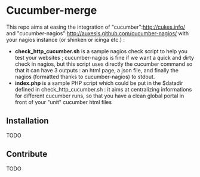 Cucumber-merge
==============

This repo aims at easing the integration of "cucumber":http://cukes.info/ and "cucumber-nagios":http://auxesis.github.com/cucumber-nagios/ with your nagios instance (or shinken or icinga etc.) :
* **check_http_cucumber.sh** is a sample nagios check script to help you test your websites ; cucumber-nagios is fine if we want a quick and dirty check in nagios, but this script uses directly the cucumber command so that it can have 3 outputs : an html page, a json file, and finally the nagios (formatted thanks to cucumber-nagios) to stdout.
* **index.php** is a sample PHP script which could be put in the $datadir defined in check_http_cucumber.sh : it aims at centralizing informations for different cucumber runs, so that you have a clean global portal in front of your "unit" cucumber html files

Installation
------------

TODO

Contribute
----------

TODO
